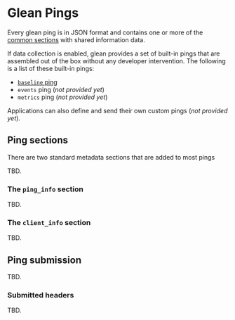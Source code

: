 # Glean Pings

Every glean ping is in JSON format and contains one or more of the [common sections](#ping-sections)
with shared information data.

If data collection is enabled, glean provides a set of built-in pings that are assembled out of the box
without any developer intervention.  The following is a list of these built-in pings:

- [`baseline` ping](baseline.md)
- `events` ping (*not provided yet*)
- `metrics` ping (*not provided yet*)

Applications can also define and send their own custom pings (*not provided yet*).

## Ping sections

There are two standard metadata sections that are added to most pings

TBD.

### The `ping_info` section

TBD.

### The `client_info` section

TBD.

## Ping submission

TBD.

### Submitted headers

TBD.
